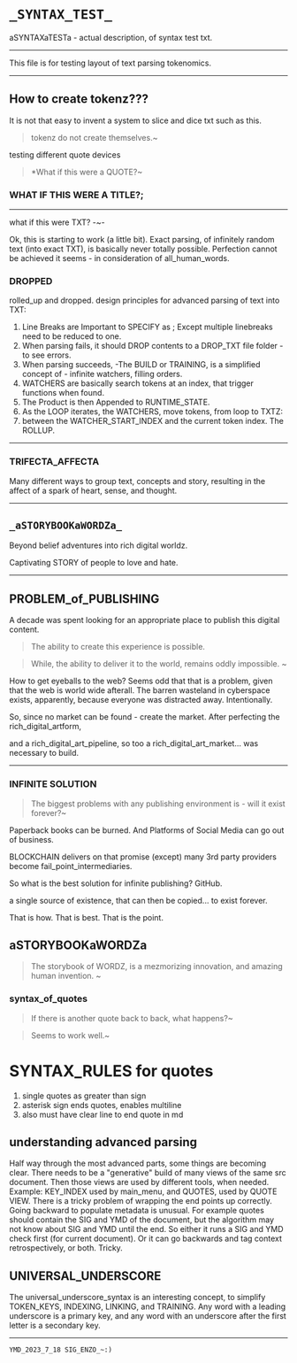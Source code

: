 # `_SYNTAX_TEST_`

aSYNTAXaTESTa - actual description, of syntax test txt.

---

This file is for testing layout of text parsing tokenomics.

---

## How to create tokenz???

It is not that easy to invent a system to slice and dice txt such as this.

> tokenz do not create themselves.~

testing different quote devices

> *What if this were a QUOTE?~

### WHAT IF THIS WERE A TITLE?;

---
what if this were TXT?
-~-

Ok, this is starting to work (a little bit). Exact parsing, of infinitely random text (into exact TXT), is basically never totally possible. Perfection cannot be achieved it seems - in consideration of all_human_words.

### DROPPED
rolled_up and dropped. design principles for advanced parsing of text into TXT:
1. Line Breaks are Important to SPECIFY as ;  Except multiple linebreaks need to be reduced to one.
2. When parsing fails, it should DROP contents to a DROP_TXT file folder - to see errors.
3. When parsing succeeds, 
    -The BUILD or TRAINING, is a simplified concept of - infinite watchers, filling orders.
4. WATCHERS are basically search tokens at an index, that trigger functions when found.
5. The Product is then Appended to RUNTIME_STATE.
5. As the LOOP iterates, the WATCHERS, move tokens, from loop to TXTZ: 
6. between the WATCHER_START_INDEX and the current token index. The ROLLUP.

---

### TRIFECTA_AFFECTA

Many different ways to group text, concepts and story, resulting in the affect of a spark of heart, sense, and thought.

---

## `_aSTORYBOOKaWORDZa_`

Beyond belief adventures into rich digital worldz.

Captivating STORY of people to love and hate.

---

## PROBLEM_of_PUBLISHING

A decade was spent looking for an appropriate place to publish this digital content.

> The ability to create this experience is possible.  

> While, the ability to deliver it to the world, remains oddly impossible. ~

How to get eyeballs to the web? Seems odd that that is a problem, given that the web is world wide afterall. The barren wasteland in cyberspace exists, apparently, because everyone was distracted away. Intentionally.

So, since no market can be found - create the market. After perfecting the rich_digital_artform,

and a rich_digital_art_pipeline, so too a rich_digital_art_market... was necessary to build.

---

### INFINITE SOLUTION

> The biggest problems with any publishing environment is - will it exist forever?~

Paperback books can be burned. And Platforms of Social Media can go out of business.

BLOCKCHAIN delivers on that promise (except) many 3rd party providers become fail_point_intermediaries.

So what is the best solution for infinite publishing? GitHub.

a single source of existence, that can then be copied... to exist forever.

That is how. That is best. That is the point.

## aSTORYBOOKaWORDZa

> The storybook of WORDZ, is a mezmorizing innovation, and amazing human invention. ~

### syntax_of_quotes

> If there is another quote back to back, what happens?~

> Seems to work well.~

# SYNTAX_RULES for quotes

1) single quotes as greater than sign
2) asterisk sign ends quotes, enables multiline
3) also must have clear line to end quote in md

## understanding advanced parsing

Half way through the most advanced parts, some things are becoming clear.
There needs to be a "generative" build of many views of the same src document.
Then those views are used by different tools, when needed.
Example: KEY_INDEX used by main_menu, and QUOTES, used by QUOTE VIEW.
There is a tricky problem of wrapping the end points up correctly.
Going backward to populate metadata is unusual.
For example quotes should contain the SIG and YMD of the document, but the algorithm may not know about SIG and YMD until the end. So either it runs a SIG and YMD check first (for current document).
Or it can go backwards and tag context retrospectively, or both. Tricky.

## UNIVERSAL_UNDERSCORE

The universal_underscore_syntax is an interesting concept, to simplify TOKEN_KEYS, INDEXING, LINKING, and TRAINING. Any word with a leading underscore is a primary key, and any word with an underscore after the first letter is a secondary key. 


---
~~~
YMD_2023_7_18 SIG_ENZO_~:)






